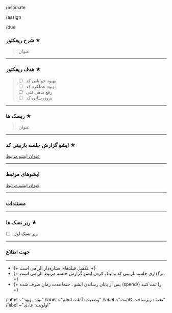 <!----------------------------------------------------------   اطلاعات پایه  -------------------------------------------------->

<!-- زمان تخمینی اتمام این ایشو ( تکمیل این فیلد الزامیست ) -->
<!-- کلمات کلیدی قابل قبول => (h: hour, m: minute) -->
<!-- در این قسمت بنوسید ⬇ -->

/estimate

<!-- در این قسمت بنوسید ⬆ -->

<!-- واگذار کردن ایشو به فرد مربوطه (تکمیل این فیلد الزامیست) -->
<!-- فرمت  قابل قبول => (example.user@) -->
<!-- در این قسمت بنوسید ⬇ -->

/assign

<!-- در این قسمت بنوسید ⬆ -->

<!-- زمان تحویل ( تکمیل این فیلد در صورت وجود آخرین موعد تحویل الزامیست ) -->
<!-- فرمت های قابل قبول => (in 2 days | this Friday | next week |December 1st)-->
<!-- در این قسمت بنوسید ⬇ -->

/due

<!-- در این قسمت بنوسید ⬆ -->

<!----------------------------------------------------------------   قسمت های ایشو    ---------------------------------------------------->

### **شرح ریفکتور ★**

<!-- توضیح واضح و جامع در رابطه با ایشو مربوطه (تکمیل این فیلد الزامیست) -->
<!-- در این قسمت بنوسید ⬇ -->

> عنوان

<!-- در این قسمت بنوسید ⬆ -->

---

### **هدف ریفکتور ★**

<!-- هدف اصلی ریفکتور را انتخاب کنید (تکمیل این فیلد الزامیست) -->
<!-- از این قسمت انتخاب کنید ⬇ -->

> - [ ] بهبود خوانایی کد
> - [ ] بهبود عملکرد کد
> - [ ] رفع بدهی فنی
> - [ ] بروزرسانی کد

<!-- از این قسمت انتخاب کنید ⬆ -->

---

### **ریسک ها ★**

<!-- قسمت هایی که تحت تاثیر این ریفکتور احتمال ایجاد اختلال در آنها وجود دارد را بیان کنید (تکمیل این فیلد الزامیست) -->
<!-- در این قسمت بنوسید ⬇ -->

> عنوان

<!-- در این قسمت بنوسید ⬆ -->

---

### **ایشو گزارش جلسه بازبینی کد ★**

<!-- ایشو گزارش جلسه ای که مبنا این ریفکتور بوده را در این قسمت ذکر کنید (تکمیل این فیلد الزامیست) -->
<!-- در این قسمت بنوسید ⬇ -->

[عنوان ایشو مرتبط]()

<!-- در این قسمت بنوسید ⬆ -->

---

### **ایشوهای مرتبط**

<!-- تمامی ایشو هایی ثانویه مرتبط با این ایشو را ، در این قسمت منشن کنید.  (تکمیل این فیلد در صورت وجود ایشو های مرتبط الزامیست) -->
<!-- در این قسمت بنوسید ⬇ -->

[عنوان ایشو مرتبط]()

<!-- در این قسمت بنوسید ⬆ -->

---

### **مستندات**

<!-- الصاق داکیومنت ، اسکرین شات ، عکس و... (تکمیل این فیلد اختیاریست) -->
<!-- در این قسمت بنوسید ⬇ -->

<!-- در این قسمت بنوسید ⬆ -->

---

### **ریز تسک ها ★**

<!-- استخراج و ذکر ریز تسک های مربوط به این ایشو (تکمیل این فیلد الزامیست) -->
<!-- در این قسمت بنوسید ⬇ -->

- [ ] ریز تسک اول
<!-- در این قسمت بنوسید ⬆ -->

---

### **جهت اطلاع**

<!-- مطلع کردن افراد ذیربط (تکمیل این فیلد اختیاریست) -->
<!-- در این قسمت بنوسید ⬇ -->

<!-- در این قسمت بنوسید ⬆ -->

---

<!----------------------------------------------------------    نکات قابل توجه    ---------------------------------------------------->

- {+ تکمیل فیلدهای ستاره‌دار الزامی است. +}
- {+ برگذاری جلسه بازبینی کد و لینک کردن ایشو گزارش جلسه مرتبط الزامی است. +}
- {+ پس از پایان رساندن ایشو ، حتما مدت زمان صرف شده (spend/) را ثبت کنید +}

<!-- الصاق برچسب های الزامی به صورت خودکار (این فیلد را ویرایش نکنید!) -->

/label ~"نوع: بهبود"
/label ~"وضعیت: آماده انجام"
/label ~"تخته : زیرساخت کلاینت"
/label ~"اولویت: عادی"
